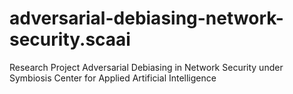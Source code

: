 # adversarial-debiasing-network-security.scaai
Research Project Adversarial Debiasing in Network Security under Symbiosis Center for Applied Artificial Intelligence
